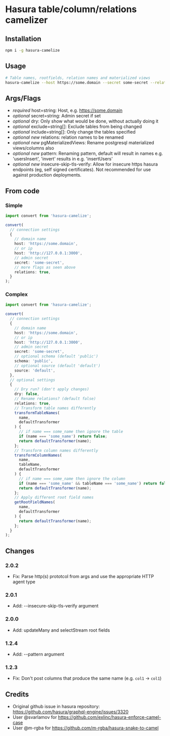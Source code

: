 # Hasura table/column/relations camelizer

## Installation

```bash
npm i -g hasura-camelize
```

## Usage

```bash
# Table names, rootfields, relation names and materialized views
hasura-camelize --host https://some.domain --secret some-secret --relations --pgMaterializedViews
```

## Args/Flags

- _required_ host=string: Host, e.g. https://some.domain
- _optional_ secret=string: Admin secret if set
- _optional_ dry: Only show what would be done, without actually doing it
- _optional_ exclude=string[]: Exclude tables from being changed
- _optional_ include=string[]: Only change the tables specified
- _optional_ _new_ relations: relation names to be renamed
- _optional_ _new_ pgMaterializedViews: Rename postgresql materialized views/columns also
- _optional_ _new_ pattern: Renaming pattern, default will result in names e.g. 'usersInsert', 'invert' results in e.g. 'insertUsers'
- _optional_ _new_ insecure-skip-tls-verify: Allow for insecure https hasura endpoints (eg, self signed certificates). Not recommended for use against production deployments.

## From code

### Simple

```ts
import convert from 'hasura-camelize';

convert(
  // connection settings
  {
    // domain name
    host: 'https://some.domain',
    // or ip
    host: 'http://127.0.0.1:3000',
    // admin secret
    secret: 'some-secret',
    // more flags as seen above
    relations: true,
  }
);
```

### Complex

```ts
import convert from 'hasura-camelize';

convert(
  // connection settings
  {
    // domain name
    host: 'https://some.domain',
    // or ip
    host: 'http://127.0.0.1:3000',
    // admin secret
    secret: 'some-secret',
    // optional schema (default 'public')
    schema: 'public',
    // optional source (default 'default')
    source: 'default',
  },
  // optional settings
  {
    // Dry run? (don't apply changes)
    dry: false,
    // Rename relations? (default false)
    relations: true,
    // Transform table names differently
    transformTableNames(
      name,
      defaultTransformer
    ) {
      // if name === some_name then ignore the table
      if (name === 'some_name') return false;
      return defaultTransformer(name);
    };
    // Transform column names differently
    transformColumnNames(
      name,
      tableName,
      defaultTransformer
    ) {
      // if name === some_name then ignore the column
      if (name === 'some_name' && tableName === 'some_name') return false;
      return defaultTransformer(name);
    };
    // Apply different root field names
    getRootFieldNames(
      name,
      defaultTransformer
    ) {
      return defaultTransformer(name);
    };
  }
);
```

## Changes

### 2.0.2

- Fix: Parse http(s) prototcol from args and use the appropriate HTTP agent type

### 2.0.1

- Add: --insecure-skip-tls-verify argument

### 2.0.0

- Add: updateMany and selectStream root fields

### 1.2.4

- Add: --pattern argument

### 1.2.3

- Fix: Don't post columns that produce the same name (e.g. `col1` -> `col1`)

## Credits

- Original github issue in hasura repository: https://github.com/hasura/graphql-engine/issues/3320
- User @svarlamov for https://github.com/exlinc/hasura-enforce-camel-case
- User @m-rgba for https://github.com/m-rgba/hasura-snake-to-camel
